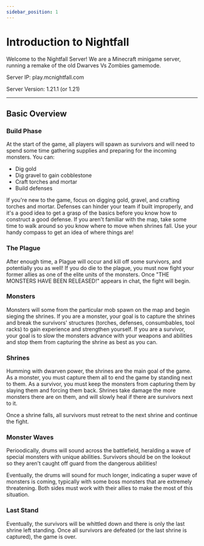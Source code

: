 ```yaml
---
sidebar_position: 1
---
```


# Introduction to Nightfall

Welcome to the Nightfall Server! We are a Minecraft minigame server, running a remake of the old Dwarves Vs Zombies gamemode.

Server IP: play.mcnightfall.com

Server Version: 1.21.1 (or 1.21)

-----

## Basic Overview

### Build Phase
At the start of the game, all players will spawn as survivors and will need to spend some time gathering supplies and preparing for the incoming monsters.
You can:
* Dig gold
* Dig gravel to gain cobblestone
* Craft torches and mortar
* Build defenses

If you're new to the game, focus on digging gold, gravel, and crafting torches and mortar. Defenses can hinder your team if built improperly, and it's a good idea to get a grasp of the basics before you know how to construct a good defense. If you aren't familiar with the map, take some time to walk around so you know where to move when shrines fall. Use your handy compass to get an idea of where things are!

### The Plague
After enough time, a Plague will occur and kill off some survivors, and potentially you as well! If you do die to the plague, you must now fight your former allies as one of the elite units of the monsters. Once "THE MONSTERS HAVE BEEN RELEASED!" appears in chat, the fight will begin.

### Monsters
Monsters will some from the particular mob spawn on the map and begin sieging the shrines. If you are a monster, your goal is to capture the shrines and break the survivors' structures (torches, defenses, consumbables, tool racks) to gain experience and strengthen yourself. If you are a survivor, your goal is to slow the monsters advance with your weapons and abilities and stop them from capturing the shrine as best as you can.

### Shrines
Humming with dwarven power, the shrines are the main goal of the game. As a monster, you must capture them all to end the game by standing next to them. As a survivor, you must keep the monsters from capturing them by slaying them and forcing them back. Shrines take damage the more monsters there are on them, and will slowly heal if there are survivors next to it.

Once a shrine falls, all survivors must retreat to the next shrine and continue the fight.

### Monster Waves
Perioodically, drums will sound across the battlefield, heralding a wave of special monsters with unique abilities. Survivors should be on the lookout so they aren't caught off guard from the dangerous abilities!

Eventually, the drums will sound for much longer, indicating a super wave of monsters is coming, typically with some boss monsters that are extremely threatening. Both sides must work with their allies to make the most of this situation.

### Last Stand
Eventually, the survivors will be whittled down and there is only the last shrine left standing. Once all survivors are defeated (or the last shrine is captured), the game is over.